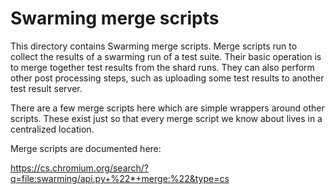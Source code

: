 # Swarming merge scripts

This directory contains Swarming merge scripts. Merge scripts run to collect the
results of a swarming run of a test suite. Their basic operation is to merge
together test results from the shard runs. They can also perform other post
processing steps, such as uploading some test results to another test result
server.

There are a few merge scripts here which are simple wrappers around other
scripts. These exist just so that every merge script we know about lives in a
centralized location.

Merge scripts are documented here:

https://cs.chromium.org/search/?q=file:swarming/api.py+%22*+merge:%22&type=cs
